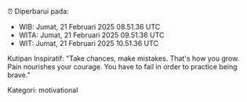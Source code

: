 ⏰ Diperbarui pada:
- WIB: Jumat, 21 Februari 2025 08.51.36 UTC
- WITA: Jumat, 21 Februari 2025 09.51.36 UTC
- WIT: Jumat, 21 Februari 2025 10.51.36 UTC

Kutipan Inspiratif:
"Take chances, make mistakes. That's how you grow. Pain nourishes your courage. You have to fail in order to practice being brave."


Kategori: motivational

